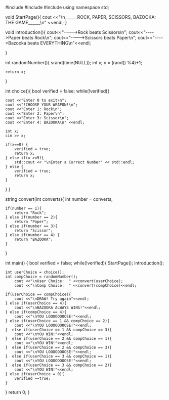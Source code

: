 #include <iostream>
#include <ctime>
#include <string>
using namespace std;

void StartPage(){
    cout <<"\n______ROCK, PAPER, SCISSORS, BAZOOKA: THE GAME______\n" <<endl;
}

void introduction(){
    cout<<"---->Rock beats Scissors\n";
    cout<<"---->Paper beats Rock\n";
    cout<<"---->Scissors beats Paper\n";
    cout<<"---->Bazooka beats EVERYTHING\n"<<endl;
    
}

int randomNumber(){
    srand(time(NULL));
    int x;
    x = (rand() %4)+1;
    
    return x;
}

int choice(){
    bool verified = false;
    while(!verified){
    
    cout <<"Enter 0 to exit\n";
    cout <<"!CHOOSE YOUR WEAPON!\n";
    cout <<"Enter 1: Rock\n";
    cout <<"Enter 2: Paper\n";
    cout <<"Enter 3: Scissor\n";
    cout <<"Enter 4: BAZOOKA\n" <<endl;
    
    int x;
    cin >> x;
    
    if(x==0) {
        verified = true;
        return x;
    } else if(x >=5){
        std::cout << "\nEnter a Correct Number" << std::endl;
    } else {
        verified = true;
        return x;
    }
}
}

string convert(int converts){
    int number = converts;
    
    if(number == 1){
        return "Rock";
    } else if(number == 2){
        return "Paper";
    } else if(number == 3){
        return "Scissor";
    } else if(number == 4) {
        return "BAZOOKA";
    }
    
}



int main()
{
    bool verified = false;
    while(!verified){
    StartPage();
    introduction();
    
    int userChoice = choice();
    int compChoice = randomNumber();
        cout <<"\nUser Choice:  " <<convert(userChoice);
        cout <<"\nComp Choice:  " <<convert(compChoice)<<endl;
    
    if(userChoice == compChoice){
        cout <<"\nDRAW! Try again"<<endl;
    } else if(userChoice == 4){
        cout <<"\nBAZOOKA ALWAYS WINS!"<<endl;
    } else if(compChoice == 4){
        cout <<"\nYOU LOOOOOOOOSE!"<<endl;
    } else if(userChoice == 1 && compChoice == 2){
        cout <<"\nYOU LOOOOOOOOSE!"<<endl;
    }  else if(userChoice == 1 && compChoice == 3){
        cout <<"\nYOU WIN!"<<endl;
    }  else if(userChoice == 2 && compChoice == 1){
        cout <<"\nYOU WIN!"<<endl;
    }  else if(userChoice == 2 && compChoice == 3){
        cout <<"\nYOU LOOOOOOOOSE!"<<endl;
    }  else if(userChoice == 3 && compChoice == 1){
        cout <<"\nYOU LOOOOOOOOSE!"<<endl;
    }  else if(userChoice == 3 && compChoice == 2){
        cout <<"\nYOU WIN!"<<endl;
    } else if(userChoice = 0){
        verified ==true;
    }

}
return 0;
}
